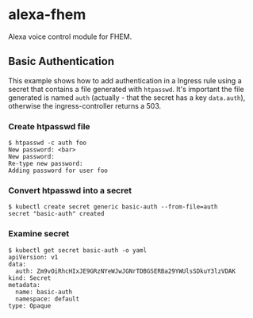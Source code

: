 # alexa-fhem

Alexa voice control module for FHEM.

## Basic Authentication

This example shows how to add authentication in a Ingress rule using a secret that contains a file generated with `htpasswd`.
It's important the file generated is named `auth` (actually - that the secret has a key `data.auth`), otherwise the ingress-controller returns a 503.

### Create htpasswd file

```console
$ htpasswd -c auth foo
New password: <bar>
New password:
Re-type new password:
Adding password for user foo
```

### Convert htpasswd into a secret

```console
$ kubectl create secret generic basic-auth --from-file=auth
secret "basic-auth" created
```

### Examine secret

```console
$ kubectl get secret basic-auth -o yaml
apiVersion: v1
data:
  auth: Zm9vOiRhcHIxJE9GRzNYeWJwJGNrTDBGSERBa29YWUlsSDkuY3lzVDAK
kind: Secret
metadata:
  name: basic-auth
  namespace: default
type: Opaque
```
